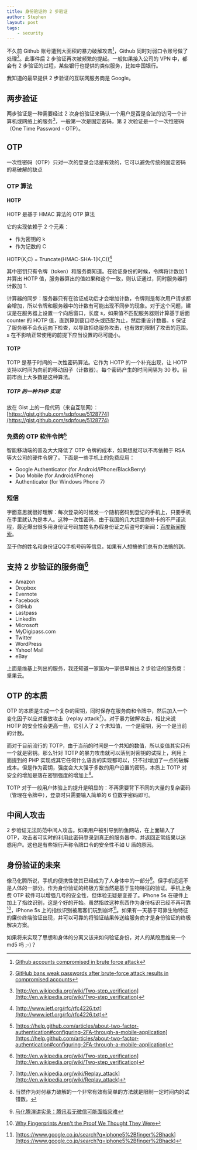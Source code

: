 ```yaml
---
title: 身份验证的 2 步验证
author: Stephen
layout: post
tags:
    - security
---
```

不久前 Github 账号遭到大面积的暴力破解攻击[^gh1]，Github 同时对弱口令账号做了处理[^gh2]。此事件后 2 步验证再次被频繁的提起。一般如果接入公司的 VPN 中，都会有 2 步验证的过程，某些银行也提供的类似服务，比如中国银行。
<!--more-->

我知道的最早提供 2 步验证的互联网服务商是 Google。

[^gh1]: [Github accounts compromised in brute force attack](http://www.theguardian.com/technology/2013/nov/21/github-accounts-compromised-in-brute-force-attack)

[^gh2]: [GitHub bans weak passwords after brute-force attack results in compromised accounts](http://www.pcworld.com/article/2065340/github-bans-weak-passwords-after-bruteforce-attack-results-in-compromised-accounts.html)

## 两步验证
两步验证是一种需要经过 2 次身份验证来确认一个用户是否是合法的访问一个计算机或网络上的服务[^wiki_two_step]，一般第一次是固定密码，第 2 次验证是一个一次性密码（One Time Password - OTP）。

## OTP
一次性密码（OTP）只对一次的登录会话是有效的，它可以避免传统的固定密码的易破解的缺点

### OTP 算法

#### HOTP

HOTP 是基于 HMAC 算法的 OTP 算法

它的实现依赖于 2 个元素：

* 作为密钥的 k
* 作为记数的 C

HOTP(K,C) = Truncate(HMAC-SHA-1(K,C))[^rfc_hotp]

[^rfc_hotp]: [http://www.ietf.org/rfc/rfc4226.txt](http://www.ietf.org/rfc/rfc4226.txt)


其中密钥只有令牌（token）和服务商知道。在验证身份的时候，令牌将计数加 1 并算出 HOTP 值，服务器算出的值如果和这个一致，则认证通过，同时服务器将计数加 1. 

计算器的同步：服务器只有在验证成功后才会增加计数，令牌则是每次用户请求都会增加，所以令牌和服务器中的计数有可能出现不同步的现象。对于这个问题，建议是在服务器上设置一个向后窗口，长度 s，如果值不匹配服务器则计算基于后面 counter 的 HOTP 值，直到算到窗口尽头或匹配为止，然后重设计数器。s 保证了服务器不会永远向下检查，以导致拒绝服务攻击，也有效的限制了攻击的范围。s 在不影响正常使用的前提下应当设置的尽可能小。


#### TOTP
TOTP 是基于时间的一次性密码算法。它作为 HOTP 的一个补充出现，让 HOTP 支持以时间为向前的移动因子（计数器）。每个密码产生的时间间隔为 30 秒。目前市面上大多数是这种算法。

##### TOTP 的一种 PHP 实现
放在 Gist 上的一段代码（来自互联网）：[https://gist.github.com/sdpfoue/5128774](https://gist.github.com/sdpfoue/5128774)


### 免费的 OTP 软件令牌[^github]
智能移动端的普及大大降低了 OTP 令牌的成本，如果想就可以不再依赖于 RSA 等大公司的硬件令牌了。下面是一些手机上的免费应用：
 
*    Google Authenticator (for Android/iPhone/BlackBerry)
*    Duo Mobile (for Android/iPhone)
*    Authenticator (for Windows Phone 7)

[^github]: [https://help.github.com/articles/about-two-factor-authentication#configuring-2FA-through-a-mobile-application](https://help.github.com/articles/about-two-factor-authentication#configuring-2FA-through-a-mobile-application)


### 短信
字面意思就很好理解：每次登录的时候发一个随机密码到登记的手机上，只要手机在手里就认为是本人。这种一次性密码，由于我国的几大运营商补卡的不严谨流程，最近爆出很多用身份证号码加姓名办假身份证之后盗号的新闻：[百度新闻搜索](http://news.baidu.com/ns?cl=2&rn=20&tn=news&word=%E5%81%87%E8%BA%AB%E4%BB%BD%E8%AF%81%20%E6%89%8B%E6%9C%BA&ie=utf-8)。

至于你的姓名和身份证QQ手机号码等信息，如果有人想搞他们总有办法搞的到。

## 支持 2 步验证的服务商[^wiki_two_step]

* Amazon
* Dropbox
* Evernote
* Facebook
* GitHub
* Lastpass
* LinkedIn
* Microsoft
* MyDigipass.com
* Twitter
* WordPress
* Yahoo! Mail
* eBay 

上面是维基上列出的服务，我还知道一家国内一家很早推出 2 步验证的服务商：坚果云。

## OTP 的本质
OTP 的本质是生成一个复杂的密钥，同时保存在服务商和令牌中，然后加入一个变化因子以应对重放攻击（replay attack[^wiki_replay]）。对于暴力破解攻击，相比来说 HOTP 的安全性会更高一些，它引入了 2 个未知值，一个是密钥，另一个是当前的计数。

而对于目前流行的 TOTP，由于当前的时间是一个共知的数值，所以变值其实只有一个就是密钥。那么针对 TOTP 的暴力攻击就可以落到对密钥的试探上，利用上面提到的 PHP 实现或其它任何什么语言的实现都可以，只不过增加了一点的破解成本。但是作为密钥，强度会大大强于多数的用户设置的密码，本质上 TOTP 对安全的增加是落在密钥强度的增加上[^fn1]。

[^fn1]: 当然作为对付暴力破解的一个非常有效有简单的方法就是限制一定时间内的试错数。

TOTP 对于一般用户体验上的提升是明显的：不再需要背下不同的大量的复杂密码（管理在令牌中），登录时只需要输入简单的 6 位数字密码即可。

[^wiki_replay]: [http://en.wikipedia.org/wiki/Replay_attack](http://en.wikipedia.org/wiki/Replay_attack)

## 中间人攻击
2 步验证无法防范中间人攻击。如果用户被引导到钓鱼网站，在上面输入了 OTP，攻击者可实时的利用此密码登录到真正的服务器中，并返回正常结果以迷惑用户。这也是有些银行声称令牌口令的安全性不如 U 盾的原因。

## 身份验证的未来
像马化腾所说，手机的便携性使其已经成为了人身体中的一部分[^mht]。但手机远远不是人体的一部分。作为身份验证的终极方案当然是基于生物特征的验证。手机上免费 OTP 软件可以增强几号的安全性，但体验无疑是变差了。iPhone 5s 在硬件上加上了指纹识别，这是个好的开始。虽然指纹这种东西作为身份标识已经不再可靠[^finger]，iPhone 5s 上的指纹识别被黑客们玩到崩坏[^ip_finger]。如果有一天基于可靠生物特征的廉价终端验证出现，并可以可靠的将验证结果传送给服务商才是身份验证的终极解决方案。

[^mht]: [马化腾演讲实录：腾讯若无微信可能面临灾难](http://tech.sina.com.cn/i/2013-11-16/12328920038.shtml)
[^ip_finger]: [https://www.google.co.jp/search?q=iphone5%2Bfinger%2Bhack](https://www.google.co.jp/search?q=iphone5%2Bfinger%2Bhack)

[^finger]: [Why Fingerprints Aren't the Proof We Thought They Were](http://www.psmag.com/legal-affairs/why-fingerprints-arent-proof-47079/)

如果将来实现了思想和身体的分离又该来如何验证身份，对人的某段思维来一个 md5 吗 ;-)？



[^wiki_two_step]: [http://en.wikipedia.org/wiki/Two-step_verification](http://en.wikipedia.org/wiki/Two-step_verification)



